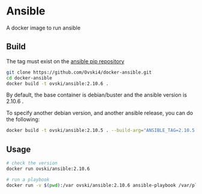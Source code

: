 Ansible
=======

A docker image to run ansible

Build
-----

The tag must exist on the [ansible pip repository](https://pypi.org/project/ansible/#history)

```bash
git clone https://github.com/Ovski4/docker-ansible.git
cd docker-ansible
docker build -t ovski/ansible:2.10.6 .
```

By default, the base container is debian/buster and the ansible version is 2.10.6 .

To specify another debian version, and another ansible release, you can do the following:

```bash
docker build -t ovski/ansible:2.10.5 . --build-arg="ANSIBLE_TAG=2.10.5 ." --build-arg="DEBIAN_TAG=stretch"  .
```

Usage
-----

```bash
# check the version
docker run ovski/ansible:2.10.6

# run a playbook
docker run -v $(pwd):/var ovski/ansible:2.10.6 ansible-playbook /var/playbook.yml
```
